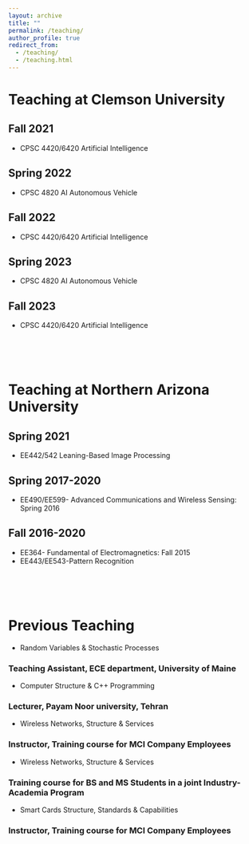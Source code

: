 ```yaml
---
layout: archive
title: ""
permalink: /teaching/
author_profile: true
redirect_from: 
  - /teaching/
  - /teaching.html
---
```




# Teaching at Clemson University
## Fall 2021
* CPSC 4420/6420  Artificial Intelligence

## Spring 2022
* CPSC 4820 AI Autonomous Vehicle

## Fall 2022
* CPSC 4420/6420  Artificial Intelligence

## Spring 2023
* CPSC 4820 AI Autonomous Vehicle

## Fall 2023
* CPSC 4420/6420  Artificial Intelligence


<br>
<br>
<br>


# Teaching at Northern Arizona University
## Spring 2021
* EE442/542 Leaning-Based Image Processing

## Spring 2017-2020
* EE490/EE599- Advanced Communications and Wireless Sensing: Spring 2016  

## Fall 2016-2020
* EE364- Fundamental of Electromagnetics: Fall 2015
* EE443/EE543-Pattern Recognition


<br>
<br>
<br>


# Previous Teaching 
* Random Variables & Stochastic Processes
### Teaching Assistant, ECE department, University of Maine

* Computer Structure & C++ Programming
### Lecturer, Payam Noor university, Tehran

* Wireless Networks, Structure & Services
### Instructor, Training course for MCI Company Employees 

* Wireless Networks, Structure & Services
### Training course for BS and MS Students in a joint Industry-Academia Program

* Smart Cards Structure, Standards & Capabilities
### Instructor, Training course for MCI Company Employees

























<!-- {% include base_path %}

{% for post in site.teaching reversed %}
  {% include archive-single.html %}
{% endfor %} -->
